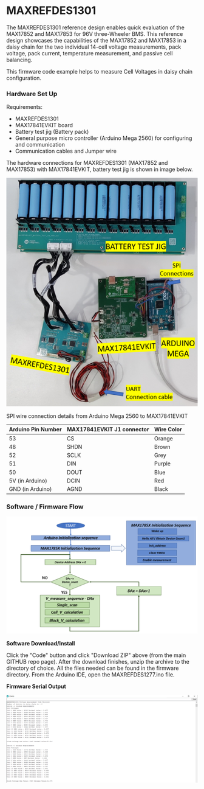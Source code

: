 # MAXREFDES1301

The MAXREFDES1301 reference design enables quick evaluation of the MAX17852 and MAX17853 for 96V three-Wheeler BMS.
This reference design showcases the capabilities of the MAX17852 and MAX17853 in a daisy chain for the two individual 14-cell voltage measurements, pack voltage, pack current, temperature measurement, and passive cell balancing.

This firmware code example helps to measure Cell Voltages in daisy chain configuration.

### Hardware Set Up

Requirements:
- MAXREFDES1301
- MAX17841EVKIT board
- Battery test jig (Battery pack)
- General purpose micro controller (Arduino Mega 2560) for configuring and communication
- Communication cables and Jumper wire

The hardware connections for MAXREFDES1301 (MAX17852 and MAX17853) with MAX17841EVKIT, battery test jig is shown in image below.

![image](./img/setup.png)

SPI wire connection details from Arduino Mega 2560 to MAX17841EVKIT

| Arduino Pin Number | MAX17841EVKIT J1 connector | Wire Color |
| --------------------------- | ------------------ | ---------- |
| 53 | CS | Orange |
| 48 | SHDN | Brown |
| 52 | SCLK | Grey |
| 51 | DIN | Purple |
| 50 | DOUT | Blue |
| 5V (in Arduino) | DCIN | Red |
| GND (in Arduino) | AGND | Black |


### Software / Firmware Flow
![image](./img/software_flow.png)

**Software Download/Install**

Click the "Code" button and click "Download ZIP" above (from the main GITHUB repo page). After the download finishes, unzip the archive to the directory of choice. All the files needed can be found in the firmware directory.  From the Arduino IDE, open the MAXREFDES1277.ino file.

**Firmware Serial Output**

![image](./img/serial_terminal.PNG)
